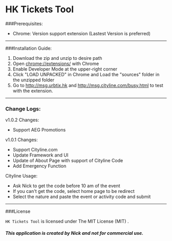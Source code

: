 # HK Tickets Tool

###Prerequisites:
 -  Chrome: Version support extension (Lastest Version is preferred)

------------

###Installation Guide:
 1.  Download the zip and unzip to desire path
 2.  Open [chrome://extensions/](chrome://extensions/ "chrome://extensions/") with Chrome
 3.  Enable Developer Mode at the upper-right corner
 4.  Click "LOAD UNPACKED" in Chrome and Load the "sources" folder in the unzipped folder
 5.  Go to http://msg.urbtix.hk and http://msg.cityline.com/busy.html to test with the extension.

------------

### Change Logs:

v1.0.2 Changes:
 -  Support AEG Promotions

v1.0.1 Changes:
 -  Support Cityline.com
 -  Update Framework and UI
 -  Update of About Page with support of Cityline Code
 -  Add Emergency Function

Cityline Usage:
 -  Ask Nick to get the code before 10 am of the event
 -  If you can't get the code, select home page to be redirect
 -  Select the nature and paste the event or activity code and submit

------------

###License

`HK Tickets Tool` is licensed under The MIT License (MIT) .

##### This application is created by <b>Nick</b> and not for commercial use.
